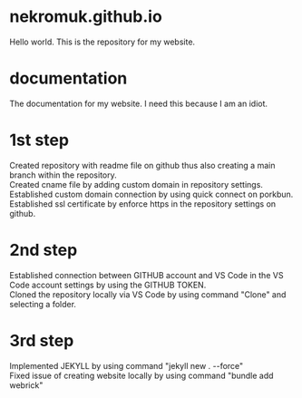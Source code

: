 # nekromuk.github.io
Hello world. This is the repository for my website.

# documentation
  The documentation for my website. I need this because I am an idiot.

# 1st step
  Created repository with readme file on github thus also creating a main branch within the repository.<br>
  Created cname file by adding custom domain in repository settings.<br>
  Established custom domain connection by using quick connect on porkbun.<br>
  Established ssl certificate by enforce https in the repository settings on github.

# 2nd step
  Established connection between GITHUB account and VS Code in the VS Code account settings by using the GITHUB TOKEN.<br>
  Cloned the repository locally via VS Code by using command "Clone" and selecting a folder.

# 3rd step
  Implemented JEKYLL by using command "jekyll new . --force"<br>
  Fixed issue of creating website locally by using command "bundle add webrick"
